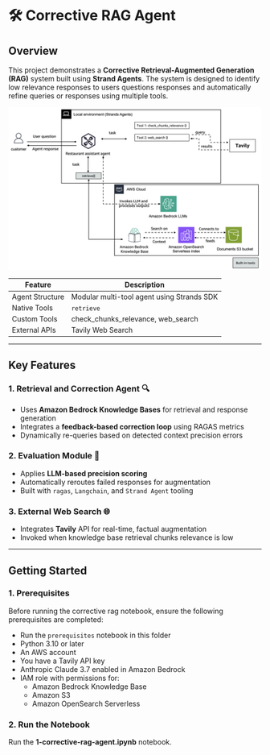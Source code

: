 # 🛠️ Corrective RAG Agent

## Overview

This project demonstrates a **Corrective Retrieval-Augmented Generation (RAG)** system built using **Strand Agents**. The system is designed to identify low relevance responses to users questions responses and automatically refine queries or responses using multiple tools.

![architecture](./images/architecture.png)

| Feature             | Description                                                 |
| ------------------- | ----------------------------------------------------------- |
| Agent Structure     | Modular multi-tool agent using Strands SDK          |
| Native Tools        | `retrieve` |
| Custom Tools | check_chunks_relevance, web_search        |
| External APIs       |  Tavily Web Search                |

---

## Key Features

### 1. Retrieval and Correction Agent 🔍

* Uses **Amazon Bedrock Knowledge Bases** for retrieval and response generation
* Integrates a **feedback-based correction loop** using RAGAS metrics
* Dynamically re-queries based on detected context precision errors

### 2. Evaluation Module 🧪

* Applies **LLM-based precision scoring**
* Automatically reroutes failed responses for augmentation
* Built with `ragas`, `Langchain`, and `Strand Agent` tooling

### 3. External Web Search 🌐

* Integrates **Tavily** API for real-time, factual augmentation
* Invoked when knowledge base retrieval chunks relevance is low

---

## Getting Started

### 1. Prerequisites

Before running the corrective rag notebook, ensure the following prerequisites are completed:

- Run the `prerequisites` notebook in this folder
- Python 3.10 or later
- An AWS account
- You have a Tavily API key
- Anthropic Claude 3.7 enabled in Amazon Bedrock
- IAM role with permissions for:
  - Amazon Bedrock Knowledge Base
  - Amazon S3
  - Amazon OpenSearch Serverless

### 2. Run the Notebook

Run the **1-corrective-rag-agent.ipynb** notebook.

